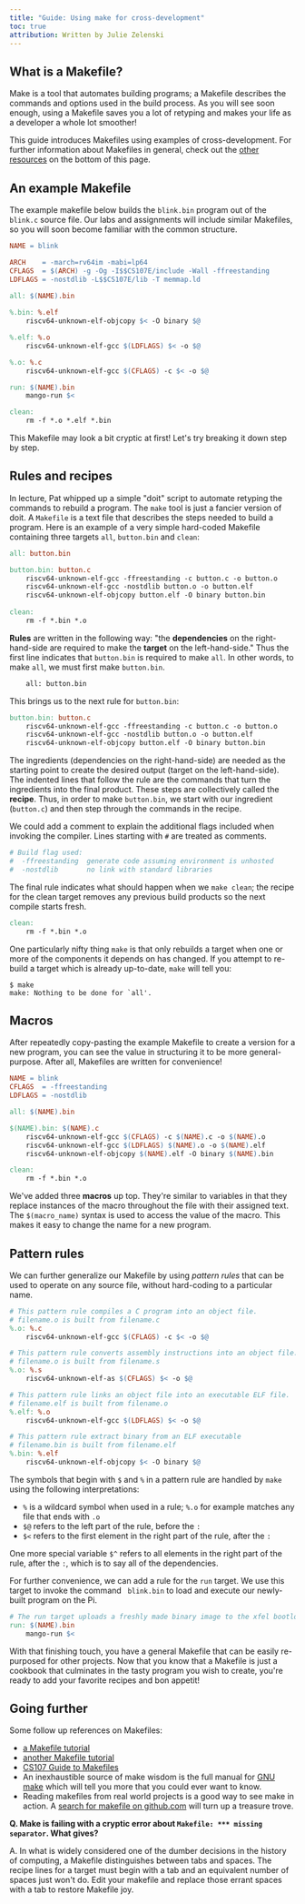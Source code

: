 ```yaml
---
title: "Guide: Using make for cross-development"
toc: true
attribution: Written by Julie Zelenski
---
```


## What is a Makefile?

Make is a tool that automates building programs;
a Makefile describes the commands and options used in the build
process. As you will see soon enough, using a Makefile saves you a lot of retyping and makes your life
as a developer a whole lot smoother!

This guide introduces Makefiles using examples of cross-development. For further information about Makefiles in general,
check out the [other resources](#resources) on the bottom of this page.

## An example Makefile
The example makefile below builds the `blink.bin` program out of the `blink.c` source file.
Our labs and assignments will include similar Makefiles, 
so you will soon become familiar with the common structure.

```makefile
NAME = blink

ARCH    = -march=rv64im -mabi=lp64
CFLAGS  = $(ARCH) -g -Og -I$$CS107E/include -Wall -ffreestanding
LDFLAGS = -nostdlib -L$$CS107E/lib -T memmap.ld

all: $(NAME).bin
 
%.bin: %.elf
	riscv64-unknown-elf-objcopy $< -O binary $@

%.elf: %.o
	riscv64-unknown-elf-gcc $(LDFLAGS) $< -o $@

%.o: %.c
	riscv64-unknown-elf-gcc $(CFLAGS) -c $< -o $@

run: $(NAME).bin
	mango-run $<

clean:
	rm -f *.o *.elf *.bin
```

This Makefile may look a bit cryptic at first! Let's try breaking it down step by step.

## Rules and recipes

In lecture, Pat whipped up a simple "doit" script to automate retyping the commands to rebuild a program. The `make` tool is just a fancier version of doit. A `Makefile` is a text file that describes the steps needed to build a program.
Here is an example of a very simple hard-coded Makefile containing three targets `all`, `button.bin` and `clean`:
    
```makefile
all: button.bin

button.bin: button.c
	riscv64-unknown-elf-gcc -ffreestanding -c button.c -o button.o
	riscv64-unknown-elf-gcc -nostdlib button.o -o button.elf
	riscv64-unknown-elf-objcopy button.elf -O binary button.bin
    
clean: 
	rm -f *.bin *.o
```

__Rules__ are written in the following way: "the __dependencies__ on the right-hand-side are required
to make the __target__ on the left-hand-side." Thus the first line
indicates that `button.bin` is required to make `all`. In other words, to make `all`, we must first make `button.bin`.
```makefile
    all: button.bin
```

This brings us to the next rule for `button.bin`:
```makefile
button.bin: button.c
	riscv64-unknown-elf-gcc -ffreestanding -c button.c -o button.o
	riscv64-unknown-elf-gcc -nostdlib button.o -o button.elf
	riscv64-unknown-elf-objcopy button.elf -O binary button.bin
```
The ingredients (dependencies on the right-hand-side) are needed as the starting point to create the desired output (target on the left-hand-side). The indented lines that follow the rule are the commands that turn the ingredients into the final product. These steps are collectively called the __recipe__. Thus, in order to make `button.bin`, we start with our ingredient (`button.c`) and then step through the commands in the recipe.

We could add a comment to explain the additional flags included when invoking the compiler. Lines starting with `#` are treated as comments.
```makefile
# Build flag used:
#  -ffreestanding  generate code assuming environment is unhosted
#  -nostdlib       no link with standard libraries
```

The final rule indicates what should happen when we `make clean`; the recipe for the clean target removes any previous build products so the next compile starts fresh.
```makefile
clean: 
	rm -f *.bin *.o
```

One particularly nifty thing `make` is that only rebuilds a target when one or more of the components it depends on has changed.  If you attempt to re-build a target which is already up-to-date, `make` will tell you:
```console
$ make
make: Nothing to be done for `all'.
```

## Macros

After repeatedly copy-pasting the example Makefile to create a version for a new program, you can see the value in structuring it to be more general-purpose. After all, Makefiles are written for convenience! 

```makefile
NAME = blink
CFLAGS  = -ffreestanding
LDFLAGS = -nostdlib

all: $(NAME).bin

$(NAME).bin: $(NAME).c
	riscv64-unknown-elf-gcc $(CFLAGS) -c $(NAME).c -o $(NAME).o
	riscv64-unknown-elf-gcc $(LDFLAGS) $(NAME).o -o $(NAME).elf
	riscv64-unknown-elf-objcopy $(NAME).elf -O binary $(NAME).bin

clean: 
	rm -f *.bin *.o
```
We've added three __macros__ up top. They're similar to variables
in that they replace instances of the macro throughout the file with their assigned text.
The `$(macro_name)` syntax is used to access the value of the macro.
This makes it easy to change the name for a new program.

## Pattern rules
We can further generalize our Makefile by using _pattern rules_ that can be used to operate on any source file, without hard-coding to a particular name.

```makefile
# This pattern rule compiles a C program into an object file.
# filename.o is built from filename.c
%.o: %.c
	riscv64-unknown-elf-gcc $(CFLAGS) -c $< -o $@

# This pattern rule converts assembly instructions into an object file.
# filename.o is built from filename.s
%.o: %.s
	riscv64-unknown-elf-as $(CFLAGS) $< -o $@

# This pattern rule links an object file into an executable ELF file.
# filename.elf is built from filename.o
%.elf: %.o
	riscv64-unknown-elf-gcc $(LDFLAGS) $< -o $@

# This pattern rule extract binary from an ELF executable
# filename.bin is built from filename.elf
%.bin: %.elf
	riscv64-unknown-elf-objcopy $< -O binary $@
```

The symbols that begin with `$` and `%` in a pattern rule are handled by `make` using the following interpretations:

* `%` is a wildcard symbol when used in a rule; `%.o` for example matches any file that ends with `.o`
* `$@` refers to the left part of the rule, before the `:`
* `$<` refers to the first element in the right part of the rule, after the `:`

One more special variable `$^` refers to all elements in the right part of the rule, after the `:`, which is to say all of the dependencies.

For further convenience, we can add a rule for the `run` target. We use this target to invoke the command ` blink.bin` to load and execute our newly-built program on the Pi.

```makefile
# The run target uploads a freshly made binary image to the xfel bootloader
run: $(NAME).bin
	mango-run $<
```

With that finishing touch, you have a general Makefile that can be easily re-purposed for other projects. Now that you know that a Makefile is just a cookbook that culminates in the tasty program you wish to create, you're ready to add your favorite recipes and bon appetit!

## Going further
<a name="resources"></a>

Some follow up references on Makefiles:
- [a Makefile tutorial](http://www.opussoftware.com/tutorial/TutMakefile.htm)
- [another Makefile tutorial](http://www.delorie.com/djgpp/doc/ug/larger/makefiles.html)
- [CS107 Guide to Makefiles](https://web.stanford.edu/class/archive/cs/cs107/cs107.1186/guide/make.html)
- An inexhaustible source of make wisdom is the full manual for [GNU make](https://www.gnu.org/software/make/manual/html_node/index.html) which will tell you more that you could ever want to know. 
- Reading makefiles from real world projects is a good way to see make in action.  A [search for makefile on github.com](https://github.com/search?q=makefile) will turn up a treasure trove.


__Q. Make is failing with a cryptic error about `Makefile: *** missing separator`. What gives?__

A. In what is widely considered one of the dumber decisions in the history of computing, a Makefile distinguishes between tabs and spaces. The recipe lines for a target must begin with a tab and an equivalent number of spaces just won't do. Edit your makefile and replace those errant spaces with a tab to restore Makefile joy.

